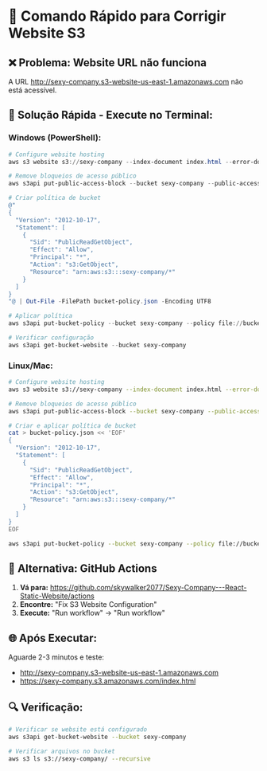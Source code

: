 # 🚀 Comando Rápido para Corrigir Website S3

## ❌ Problema: Website URL não funciona
A URL http://sexy-company.s3-website-us-east-1.amazonaws.com não está acessível.

## 🔧 Solução Rápida - Execute no Terminal:

### Windows (PowerShell):
```powershell
# Configure website hosting
aws s3 website s3://sexy-company --index-document index.html --error-document index.html

# Remove bloqueios de acesso público  
aws s3api put-public-access-block --bucket sexy-company --public-access-block-configuration BlockPublicAcls=false,IgnorePublicAcls=false,BlockPublicPolicy=false,RestrictPublicBuckets=false

# Criar política de bucket
@"
{
  "Version": "2012-10-17",
  "Statement": [
    {
      "Sid": "PublicReadGetObject",
      "Effect": "Allow",  
      "Principal": "*",
      "Action": "s3:GetObject",
      "Resource": "arn:aws:s3:::sexy-company/*"
    }
  ]
}
"@ | Out-File -FilePath bucket-policy.json -Encoding UTF8

# Aplicar política
aws s3api put-bucket-policy --bucket sexy-company --policy file://bucket-policy.json

# Verificar configuração
aws s3api get-bucket-website --bucket sexy-company
```

### Linux/Mac:
```bash
# Configure website hosting
aws s3 website s3://sexy-company --index-document index.html --error-document index.html

# Remove bloqueios de acesso público
aws s3api put-public-access-block --bucket sexy-company --public-access-block-configuration BlockPublicAcls=false,IgnorePublicAcls=false,BlockPublicPolicy=false,RestrictPublicBuckets=false

# Criar e aplicar política de bucket
cat > bucket-policy.json << 'EOF'
{
  "Version": "2012-10-17",
  "Statement": [
    {
      "Sid": "PublicReadGetObject", 
      "Effect": "Allow",
      "Principal": "*",
      "Action": "s3:GetObject",
      "Resource": "arn:aws:s3:::sexy-company/*"
    }
  ]
}
EOF

aws s3api put-bucket-policy --bucket sexy-company --policy file://bucket-policy.json
```

## 🎯 Alternativa: GitHub Actions

1. **Vá para:** https://github.com/skywalker2077/Sexy-Company---React-Static-Website/actions
2. **Encontre:** "Fix S3 Website Configuration" 
3. **Execute:** "Run workflow" → "Run workflow"

## 🌐 Após Executar:

Aguarde 2-3 minutos e teste:
- http://sexy-company.s3-website-us-east-1.amazonaws.com
- https://sexy-company.s3.amazonaws.com/index.html

## 🔍 Verificação:

```bash
# Verificar se website está configurado
aws s3api get-bucket-website --bucket sexy-company

# Verificar arquivos no bucket
aws s3 ls s3://sexy-company/ --recursive
```